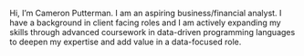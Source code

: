 Hi, I’m Cameron Putterman.
I am an aspiring business/financial analyst.
I have a background in client facing roles and I am actively expanding my skills through advanced coursework in data-driven programming languages to deepen my expertise and add value in a data-focused role.
<!--
**CameronPutterman/CameronPutterman** is a ✨ _special_ ✨ repository because its `README.md` (this file) appears on your GitHub profile.

Here are some ideas to get you started:

- 🔭 I’m currently working on ...
- 🌱 I’m currently learning ...
- 👯 I’m looking to collaborate on ...
- 🤔 I’m looking for help with ...
- 💬 Ask me about ...
- 📫 How to reach me: ...
- 😄 Pronouns: ...
- ⚡ Fun fact: ...
-->
